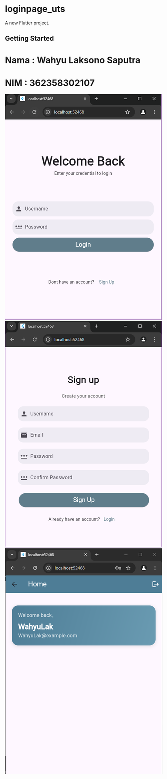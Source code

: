 # loginpage_uts

A new Flutter project.

## Getting Started

# Nama    : Wahyu Laksono Saputra
# NIM     : 362358302107

![Login Page](<Screenshot 2024-10-25 012116.png>)
![Register Page](<Screenshot 2024-10-25 012229.png>)
![Home Page](<Screenshot 2024-10-25 012257.png>)